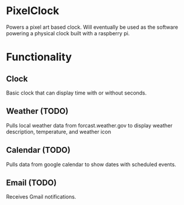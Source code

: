 # PixelClock
Powers a pixel art based clock. Will eventually be used as the software powering
a physical clock built with a raspberry pi.

# Functionality
## Clock
Basic clock that can display time with or without seconds.

## Weather (TODO)
Pulls local weather data from forcast.weather.gov to display weather description,
temperature, and weather icon

## Calendar (TODO)
Pulls data from google calendar to show dates with scheduled events.

## Email (TODO)
Receives Gmail notifications.

